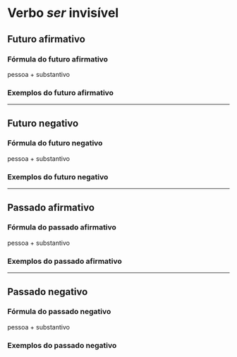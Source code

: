 # Verbo *ser* invisível

## Futuro afirmativo

### Fórmula do futuro afirmativo

pessoa + substantivo

### Exemplos do futuro afirmativo

---

## Futuro negativo

### Fórmula do futuro negativo

pessoa + substantivo

### Exemplos do futuro negativo

---

## Passado afirmativo

### Fórmula do passado afirmativo

pessoa + substantivo

### Exemplos do passado afirmativo

---

## Passado negativo

### Fórmula do passado negativo

pessoa + substantivo

### Exemplos do passado negativo
